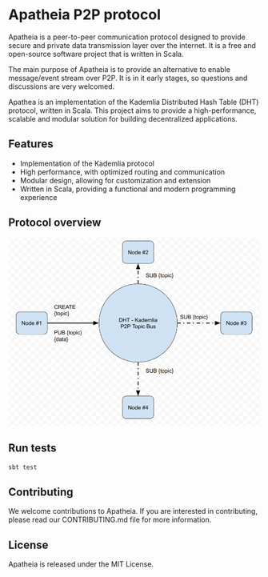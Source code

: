 # Apatheia P2P protocol

Apatheia is a peer-to-peer communication protocol designed to provide secure and private data transmission layer over the internet. It is a free and open-source software project that is written in Scala.

The main purpose of Apatheia is to provide an alternative to enable message/event stream over P2P. It is in it early stages, so questions and discussions are very welcomed.

Apathea is an implementation of the Kademlia Distributed Hash Table (DHT) protocol, written in Scala. This project aims to provide a high-performance, scalable and modular solution for building decentralized applications.

## Features

* Implementation of the Kademlia protocol
* High performance, with optimized routing and communication
* Modular design, allowing for customization and extension
* Written in Scala, providing a functional and modern programming experience

## Protocol overview

![](https://raw.githubusercontent.com/adrianobrito/apatheia-p2p-protocol/main/GENERAL%20ARCHITECTURE.png)

## Run tests

```shell
sbt test
```

## Contributing

We welcome contributions to Apatheia. If you are interested in contributing, please read our CONTRIBUTING.md file for more information.

## License

Apatheia is released under the MIT License.
